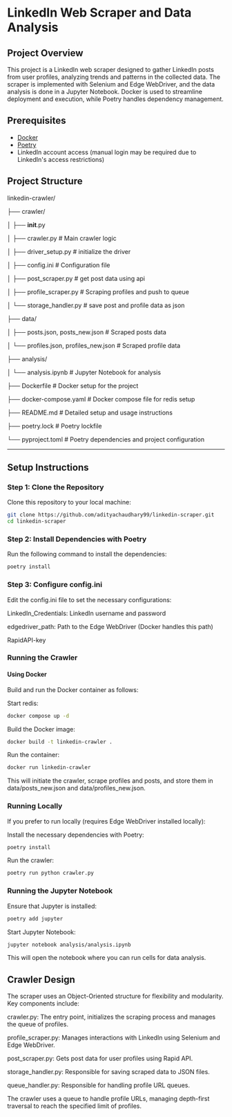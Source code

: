 # LinkedIn Web Scraper and Data Analysis

## Project Overview
This project is a LinkedIn web scraper designed to gather LinkedIn posts from user profiles, analyzing trends and patterns in the collected data. The scraper is implemented with Selenium and Edge WebDriver, and the data analysis is done in a Jupyter Notebook. Docker is used to streamline deployment and execution, while Poetry handles dependency management.

## Prerequisites

- [Docker](https://www.docker.com/products/docker-desktop)
- [Poetry](https://python-poetry.org/docs/#installation)
- LinkedIn account access (manual login may be required due to LinkedIn's access restrictions)

## Project Structure

linkedin-crawler/

├── crawler/

│   ├── __init__.py

│   ├── crawler.py               # Main crawler logic

│   ├── driver_setup.py          # initialize the driver

│   ├── config.ini               # Configuration file

│   ├── post_scraper.py          # get post data using api

│   ├── profile_scraper.py       # Scraping profiles and push to queue

│   └── storage_handler.py       # save post and profile data as json

├── data/

│   ├── posts.json, posts_new.json           # Scraped posts data

│   └── profiles.json, profiles_new.json     # Scraped profile data

├── analysis/

│   └── analysis.ipynb           # Jupyter Notebook for analysis

├── Dockerfile                   # Docker setup for the project

├── docker-compose.yaml          # Docker compose file for redis setup

├── README.md                    # Detailed setup and usage instructions

├── poetry.lock                  # Poetry lockfile

└── pyproject.toml               # Poetry dependencies and project configuration

---

## Setup Instructions

### Step 1: Clone the Repository
Clone this repository to your local machine:

```bash
git clone https://github.com/adityachaudhary99/linkedin-scraper.git
cd linkedin-scraper
```

### Step 2: Install Dependencies with Poetry
Run the following command to install the dependencies:

```bash
poetry install
```

### Step 3: Configure config.ini
Edit the config.ini file to set the necessary configurations:

LinkedIn_Credentials: LinkedIn username and password

edgedriver_path: Path to the Edge WebDriver (Docker handles this path)

RapidAPI-key


### Running the Crawler
#### Using Docker
Build and run the Docker container as follows:

Start redis:

```bash
docker compose up -d
```

Build the Docker image:

```bash
docker build -t linkedin-crawler .
```

Run the container:

```bash
docker run linkedin-crawler
```

This will initiate the crawler, scrape profiles and posts, and store them in data/posts_new.json and data/profiles_new.json.



### Running Locally
If you prefer to run locally (requires Edge WebDriver installed locally):

Install the necessary dependencies with Poetry:

```bash
poetry install
```

Run the crawler:

```bash
poetry run python crawler.py
```


### Running the Jupyter Notebook
Ensure that Jupyter is installed:

```bash
poetry add jupyter
```

Start Jupyter Notebook:

```bash
jupyter notebook analysis/analysis.ipynb
```

This will open the notebook where you can run cells for data analysis.


## Crawler Design
The scraper uses an Object-Oriented structure for flexibility and modularity. Key components include:

crawler.py: The entry point, initializes the scraping process and manages the queue of profiles.

profile_scraper.py: Manages interactions with LinkedIn using Selenium and Edge WebDriver.

post_scraper.py: Gets post data for user profiles using Rapid API.

storage_handler.py: Responsible for saving scraped data to JSON files.

queue_handler.py: Responsible for handling profile URL queues.

The crawler uses a queue to handle profile URLs, managing depth-first traversal to reach the specified limit of profiles.

